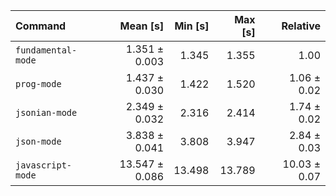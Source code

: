 | Command | Mean [s] | Min [s] | Max [s] | Relative |
|:---|---:|---:|---:|---:|
| `fundamental-mode` | 1.351 ± 0.003 | 1.345 | 1.355 | 1.00 |
| `prog-mode` | 1.437 ± 0.030 | 1.422 | 1.520 | 1.06 ± 0.02 |
| `jsonian-mode` | 2.349 ± 0.032 | 2.316 | 2.414 | 1.74 ± 0.02 |
| `json-mode` | 3.838 ± 0.041 | 3.808 | 3.947 | 2.84 ± 0.03 |
| `javascript-mode` | 13.547 ± 0.086 | 13.498 | 13.789 | 10.03 ± 0.07 |
